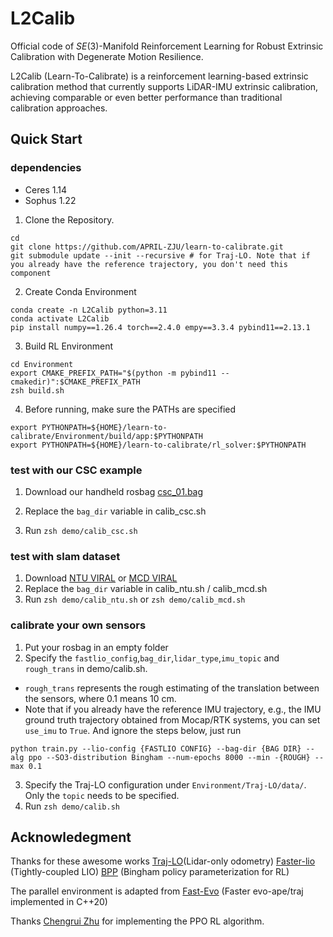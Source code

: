 # L2Calib

Official code of $SE(3)$-Manifold Reinforcement Learning for Robust Extrinsic Calibration with Degenerate Motion Resilience.

L2Calib (Learn-To-Calibrate) is a reinforcement learning-based extrinsic calibration method that currently supports LiDAR-IMU extrinsic calibration, achieving comparable or even better performance than traditional calibration approaches.

## Quick Start

### dependencies

- Ceres 1.14
- Sophus 1.22

1. Clone the Repository. 
```
cd
git clone https://github.com/APRIL-ZJU/learn-to-calibrate.git
git submodule update --init --recursive # for Traj-LO. Note that if you already have the reference trajectory, you don't need this component
```
2. Create Conda Environment
```
conda create -n L2Calib python=3.11
conda activate L2Calib
pip install numpy==1.26.4 torch==2.4.0 empy==3.3.4 pybind11==2.13.1
```
3. Build RL Environment
```
cd Environment
export CMAKE_PREFIX_PATH="$(python -m pybind11 --cmakedir)":$CMAKE_PREFIX_PATH
zsh build.sh
```
4. Before running, make sure the PATHs are specified

```
export PYTHONPATH=${HOME}/learn-to-calibrate/Environment/build/app:$PYTHONPATH
export PYTHONPATH=${HOME}/learn-to-calibrate/rl_solver:$PYTHONPATH
```

### test with our CSC example

1. Download our handheld rosbag [csc_01.bag](https://drive.google.com/file/d/1SMLkH2v-LdzJiV-x1GwTtzav8InIb5PN/view?usp=drive_link)

2. Replace the ```bag_dir``` variable in calib_csc.sh
3. Run ```zsh demo/calib_csc.sh```

### test with slam dataset

1. Download [NTU VIRAL](https://ntu-aris.github.io/ntu_viral_dataset/) or [MCD VIRAL](https://mcdviral.github.io/Download.html)
2. Replace the ```bag_dir``` variable in calib_ntu.sh / calib_mcd.sh
3. Run ```zsh demo/calib_ntu.sh``` or ```zsh demo/calib_mcd.sh```

### calibrate your own sensors

1. Put your rosbag in an empty folder 
2. Specify the ```fastlio_config```,```bag_dir```,```lidar_type```,```imu_topic``` and ```rough_trans``` in demo/calib.sh. 
- ```rough_trans``` represents the rough estimating of the translation between the sensors, where 0.1 means 10 cm.
- Note that if you already have the reference IMU trajectory, e.g., the IMU ground truth trajectory obtained from Mocap/RTK systems, you can set ```use_imu``` to ```True```. And ignore the steps below, just run 
```
python train.py --lio-config {FASTLIO CONFIG} --bag-dir {BAG DIR} --alg ppo --SO3-distribution Bingham --num-epochs 8000 --min -{ROUGH} --max 0.1
```
3. Specify the Traj-LO configuration under ```Environment/Traj-LO/data/```. Only the ```topic``` needs to be specified.
4. Run ```zsh demo/calib.sh```

## Acknowledegment

Thanks for these awesome works  [Traj-LO](https://github.com/kevin2431/Traj-LO)(Lidar-only odometry) [Faster-lio](https://github.com/gaoxiang12/faster-lio) (Tightly-coupled LIO) [BPP](https://github.com/stepjam/BPP) (Bingham policy parameterization for RL)

The parallel environment is adapted from [Fast-Evo](https://github.com/midiexiangxxx/fastevo) (Faster evo-ape/traj implemented in C++20)

Thanks [Chengrui Zhu](https://github.com/chengruiz) for implementing the PPO RL algorithm.
